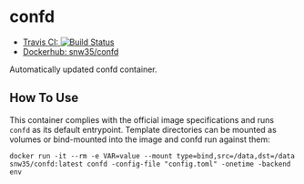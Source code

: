 # confd

* [Travis CI: ![Build Status](https://travis-ci.com/snw35/confd.svg?branch=master)](https://travis-ci.com/github/snw35/confd)
* [Dockerhub: snw35/confd](https://hub.docker.com/r/snw35/confd)

Automatically updated confd container.

## How To Use

This container complies with the official image specifications and runs `confd` as its default entrypoint. Template directories can be mounted as volumes or bind-mounted into the image and confd run against them:

```
docker run -it --rm -e VAR=value --mount type=bind,src=/data,dst=/data snw35/confd:latest confd -config-file "config.toml" -onetime -backend env
```
